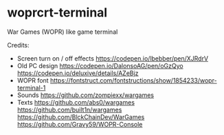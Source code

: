 # woprcrt-terminal
War Games (WOPR) like game terminal

Credits:
- Screen turn on / off effects
https://codepen.io/lbebber/pen/XJRdrV
- Old PC design
https://codepen.io/DalonsoAG/pen/oGzQyo
https://codepen.io/deluxive/details/AZeBjz
- WOPR font
https://fontstruct.com/fontstructions/show/1854233/wopr-terminal-1
- Sounds
https://github.com/zompiexx/wargames
- Texts 
https://github.com/abs0/wargames
https://github.com/built1n/wargames
https://github.com/BlckChainDev/WarGames
https://github.com/Gravy59/WOPR-Console

